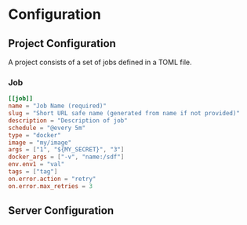 # Configuration

## Project Configuration

A project consists of a set of jobs defined in a TOML file.

### Job

```toml
[[job]]
name = "Job Name (required)"
slug = "Short URL safe name (generated from name if not provided)"
description = "Description of job"
schedule = "@every 5m"
type = "docker"
image = "my/image"
args = ["1", "${MY_SECRET}", "3"]
docker_args = ["-v", "name:/sdf"]
env.env1 = "val"
tags = ["tag"]
on.error.action = "retry"
on.error.max_retries = 3
```

## Server Configuration
